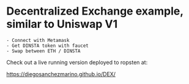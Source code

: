 # Decentralized Exchange example, similar to Uniswap V1

    - Connect with Metamask
    - Get DINSTA token with faucet
    - Swap between ETH / DINSTA


Check out a live running version deployed to ropsten at:

https://diegosanchezmarino.github.io/DEX/